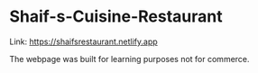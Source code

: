 # Shaif-s-Cuisine-Restaurant
Link: https://shaifsrestaurant.netlify.app

The webpage was built for learning purposes not for commerce.
